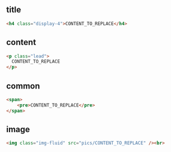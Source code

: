 ## title
```html
<h4 class="display-4">CONTENT_TO_REPLACE</h4>
```


## content
```html
<p class="lead">
  CONTENT_TO_REPLACE
</p>
```



## common
```html
<span>
    <pre>CONTENT_TO_REPLACE</pre>
</span>
```



## image
```html
<img class="img-fluid" src="pics/CONTENT_TO_REPLACE" /><br>
```


